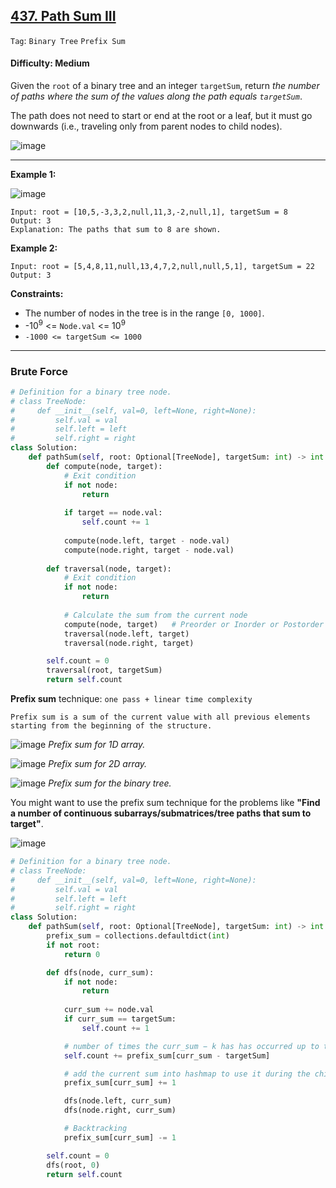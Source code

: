 ## [437. Path Sum III](https://leetcode.com/problems/path-sum-iii/)

```Tag```: ```Binary Tree``` ```Prefix Sum```

#### Difficulty: Medium

Given the ```root``` of a binary tree and an integer ```targetSum```, return _the number of paths where the sum of the values along the path equals ```targetSum```_.

The path does not need to start or end at the root or a leaf, but it must go downwards (i.e., traveling only from parent nodes to child nodes).

![image](https://user-images.githubusercontent.com/35042430/223823792-6998123d-c92c-454c-ba37-5adee9a4e28a.png)

---

__Example 1:__

![image](https://assets.leetcode.com/uploads/2021/04/09/pathsum3-1-tree.jpg)
```
Input: root = [10,5,-3,3,2,null,11,3,-2,null,1], targetSum = 8
Output: 3
Explanation: The paths that sum to 8 are shown.
```

__Example 2:__
```
Input: root = [5,4,8,11,null,13,4,7,2,null,null,5,1], targetSum = 22
Output: 3
```

__Constraints:__

- The number of nodes in the tree is in the range ```[0, 1000]```.
- -10<sup>9</sup> <= ```Node.val``` <= 10<sup>9</sup>
- ```-1000 <= targetSum <= 1000```

---

### Brute Force

```Python
# Definition for a binary tree node.
# class TreeNode:
#     def __init__(self, val=0, left=None, right=None):
#         self.val = val
#         self.left = left
#         self.right = right
class Solution:
    def pathSum(self, root: Optional[TreeNode], targetSum: int) -> int:
        def compute(node, target):
            # Exit condition
            if not node:
                return
            
            if target == node.val:
                self.count += 1
            
            compute(node.left, target - node.val)
            compute(node.right, target - node.val)
    
        def traversal(node, target):
            # Exit condition
            if not node:
                return
            
            # Calculate the sum from the current node
            compute(node, target)   # Preorder or Inorder or Postorder
            traversal(node.left, target)
            traversal(node.right, target)

        self.count = 0
        traversal(root, targetSum)
        return self.count
```

__Prefix sum__ technique: ```one pass + linear time complexity```

```
Prefix sum is a sum of the current value with all previous elements starting from the beginning of the structure.
```

![image](https://leetcode.com/problems/path-sum-iii/Figures/437/prefix_qd.png)
_Prefix sum for 1D array._

![image](https://leetcode.com/problems/path-sum-iii/Figures/437/2d_prefix.png)
_Prefix sum for 2D array._

![image](https://leetcode.com/problems/path-sum-iii/Figures/437/tree2.png)
_Prefix sum for the binary tree._

You might want to use the prefix sum technique for the problems like __"Find a number of continuous subarrays/submatrices/tree paths that sum to target"__.

![image](https://leetcode.com/problems/path-sum-iii/Figures/437/one_vs_two.png)

```Python
# Definition for a binary tree node.
# class TreeNode:
#     def __init__(self, val=0, left=None, right=None):
#         self.val = val
#         self.left = left
#         self.right = right
class Solution:
    def pathSum(self, root: Optional[TreeNode], targetSum: int) -> int:
        prefix_sum = collections.defaultdict(int)
        if not root:
            return 0

        def dfs(node, curr_sum):
            if not node:
                return
            
            curr_sum += node.val
            if curr_sum == targetSum:
                self.count += 1

            # number of times the curr_sum − k has has occurred up to the current node
            self.count += prefix_sum[curr_sum - targetSum]

            # add the current sum into hashmap to use it during the child nodes processing
            prefix_sum[curr_sum] += 1

            dfs(node.left, curr_sum)
            dfs(node.right, curr_sum)

            # Backtracking
            prefix_sum[curr_sum] -= 1

        self.count = 0
        dfs(root, 0)
        return self.count
```
